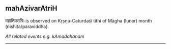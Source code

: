 ## mahAzivarAtriH
महाशिवरात्रिः is observed on Kṛṣṇa-Caturdaśī tithi of Māgha (lunar) month (nishita/paraviddha).

_All related events e.g. kAmadahanam_

---
